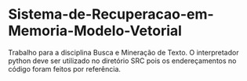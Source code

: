 # Sistema-de-Recuperacao-em-Memoria-Modelo-Vetorial
Trabalho para a disciplina Busca e Mineração de Texto.
O interpretador python deve ser utilizado no diretório SRC pois os endereçamentos no código foram feitos por referência.
